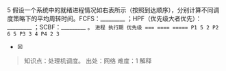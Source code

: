 5
假设一个系统中的就绪进程情况如右表所示（按照到达顺序），分别计算不同调度策略下的平均周转时间。FCFS：_________
；HPF（优先级大者优先）：_________ ；SCBF：_________ 。
    ```
	    进程 执行期 优先级
	    === ==== =====
	    P1 5 2
	    P2 6 5
	    P3 3 4
	    P4 2 3
	    ```
    
- [x]  

> 知识点：处理机调度。
> 出处：网络
> 难度：1
> 解释
